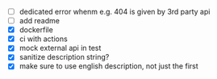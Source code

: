 - [ ] dedicated error whenm e.g. 404 is given by 3rd party api
- [ ] add readme
- [x] dockerfile
- [x] ci with actions
- [x] mock external api in test
- [x] sanitize description string?
- [x] make sure to use english description, not just the first
